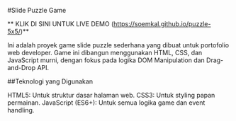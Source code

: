#Slide Puzzle Game

** KLIK DI SINI UNTUK LIVE DEMO (https://soemkal.github.io/puzzle-5x5/)**

Ini adalah proyek game slide puzzle sederhana yang dibuat untuk portofolio web developer. Game ini dibangun menggunakan HTML, CSS, dan JavaScript murni, dengan fokus pada logika DOM Manipulation dan Drag-and-Drop API.

##Teknologi yang Digunakan

HTML5: Untuk struktur dasar halaman web.
CSS3: Untuk styling papan permainan.
JavaScript (ES6+): Untuk semua logika game dan event handling.
